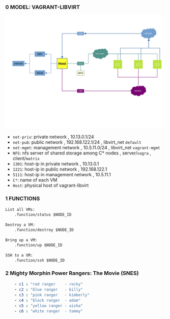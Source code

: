 
### 0 MODEL: VAGRANT-LIBVIRT

![net-vagrant-libvirt.svg](./.docs/net-vagrant-libvirt.svg)

- ```net-priv```: private network , 10.13.0.1/24
- ```net-pub```: public network , 192.168.122.1/24 , libvirt_net ```default```
- ```net-mgmt```: management network , 10.5.11.0/24 , libvirt_net ```vagrant-mgmt```
- ```NFS```: nfs server of shared storage among C* nodes , server/```vagra``` , client/```matrix```
- ```1301```: host-ip in private network , 10.13.0.1
- ```1221```: host-ip in public network , 192.168.122.1
- ```5111```: host-ip in management network , 10.5.11.1
- ```C*```: name of each VM
- ```Host```: physical host of vagrant-libvirt


### 1 FUNCTIONS
```
List all VMs:
    .function/status $NODE_ID

Destroy a VM:
    .function/destroy $NODE_ID

Bring up a VM:
    .function/up $NODE_ID

SSH to a VM:
    .function/ssh $NODE_ID
```


### 2 Mighty Morphin Power Rangers: The Movie (SNES)
```yaml
    - c1 : "red ranger    - rocky"
    - c2 : "blue ranger   - billy"
    - c3 : "pink ranger   - kimberly"
    - c4 : "black ranger  - adam"
    - c5 : "yellow ranger - aisha"
    - c6 : "white ranger  - tommy"
```

